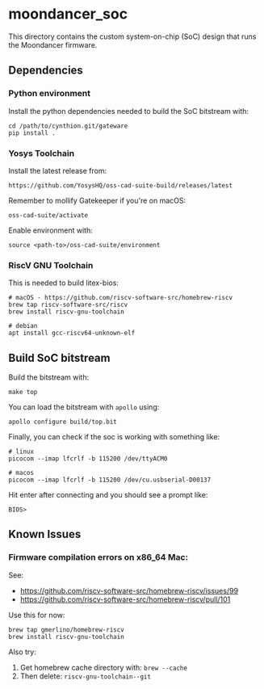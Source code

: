 # moondancer_soc

This directory contains the custom system-on-chip (SoC) design that runs the Moondancer firmware.


## Dependencies

### Python environment

Install the python dependencies needed to build the SoC bitstream with:

    cd /path/to/cynthion.git/gateware
    pip install .

### Yosys Toolchain

Install the latest release from:

    https://github.com/YosysHQ/oss-cad-suite-build/releases/latest

Remember to mollify Gatekeeper if you're on macOS:

    oss-cad-suite/activate

Enable environment with:

    source <path-to>/oss-cad-suite/environment

### RiscV GNU Toolchain

This is needed to build litex-bios:

    # macOS - https://github.com/riscv-software-src/homebrew-riscv
    brew tap riscv-software-src/riscv
    brew install riscv-gnu-toolchain

    # debian
    apt install gcc-riscv64-unknown-elf


## Build SoC bitstream

Build the bitstream with:

    make top

You can load the bitstream with `apollo` using:

    apollo configure build/top.bit

Finally, you can check if the soc is working with something like:

    # linux
    picocom --imap lfcrlf -b 115200 /dev/ttyACM0

    # macos
    picocom --imap lfcrlf -b 115200 /dev/cu.usbserial-D00137

Hit enter after connecting and you should see a prompt like:

    BIOS>


## Known Issues

### Firmware compilation errors on x86_64 Mac:

See:

* https://github.com/riscv-software-src/homebrew-riscv/issues/99
* https://github.com/riscv-software-src/homebrew-riscv/pull/101

Use this for now:

    brew tap gmerlino/homebrew-riscv
    brew install riscv-gnu-toolchain

Also try:

1. Get homebrew cache directory with: `brew --cache`
1. Then delete: `riscv-gnu-toolchain--git`
